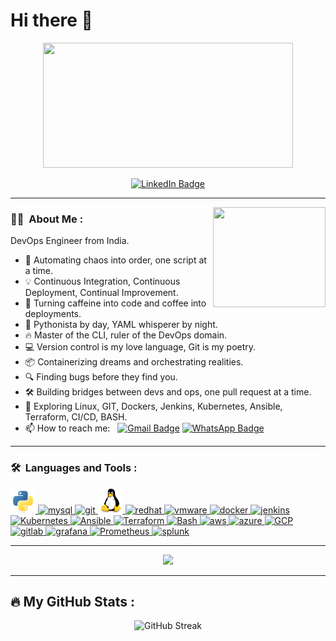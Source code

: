 # Hi there 👋
<div align="center">
<img src="https://cdn.faun.dev/prod/media/public/original_images/devOps-cloud-native.gif" width="400" height="200"/>
</div>

<p align="center">
<a href="https://www.linkedin.com/in/manpreet-singh-ms/"><img src="https://img.shields.io/badge/LinkedIn-blue?style=for-the-badge&logo=linkedin&logoColor=white" alt="LinkedIn Badge"></a>

---

<img align="right" height="160" width="180" alt="" src="https://mir-s3-cdn-cf.behance.net/project_modules/max_1200/06f21a161921919.63cd7887d0a70.gif" />

### :man_technologist: &nbsp;About Me :
DevOps Engineer from India.
- 🚀 Automating chaos into order, one script at a time.
- 💡 Continuous Integration, Continuous Deployment, Continual Improvement.
- 🔧 Turning caffeine into code and coffee into deployments.
- 🐍 Pythonista by day, YAML whisperer by night.
- 🔥 Master of the CLI, ruler of the DevOps domain.
- 💻 Version control is my love language, Git is my poetry.
- 📦 Containerizing dreams and orchestrating realities.
- 🔍 Finding bugs before they find you.
- 🛠️ Building bridges between devs and ops, one pull request at a time.
- 🌱 Exploring Linux, GIT, Dockers, Jenkins, Kubernetes, Ansible, Terraform, CI/CD, BASH.
- 📫 How to reach me: &nbsp; 
<a href="mailto:manpreet.singh.ms.tech@gmail.com"><img src="https://img.shields.io/badge/Gmail-white?style=flat&logo=Gmail&logoColor=red" alt="Gmail Badge"></a>
[![WhatsApp Badge](https://img.shields.io/badge/WhatsApp-green?style=flat&logo=WhatsApp&logoColor=white)](https://wa.me/918800931978)

---

### 🛠 &nbsp;Languages and Tools :
<p align="left"> 

<a href="https://www.python.org" target="_blank" rel="noreferrer"> <img src="https://raw.githubusercontent.com/devicons/devicon/master/icons/python/python-original.svg" alt="python" width="40" height="40"/> </a>
<a href="https://www.mysql.com/" target="_blank" rel="noreferrer"> <img src="https://symbols.getvecta.com/stencil_28/61_sql-database-generic.90b41636a8.svg" alt="mysql" width="40" height="40"/> </a>
<a href="https://git-scm.com/" target="_blank" rel="noreferrer"> <img src="https://www.vectorlogo.zone/logos/git-scm/git-scm-icon.svg" alt="git" width="40" height="40"/> </a>
<a href="https://www.linux.org/" target="_blank" rel="noreferrer"> <img src="https://raw.githubusercontent.com/devicons/devicon/master/icons/linux/linux-original.svg" alt="linux" width="40" height="40"/> </a> 
<a href="https://www.redhat.com/" target="_blank" rel="noreferrer"> <img src="https://www.svgrepo.com/show/355193/redhat.svg" alt="redhat" width="40" height="40"/> </a>
<a href="https://www.vmware.com/" target="_blank" rel="noreferrer"> <img src="https://img.icons8.com/?size=256&id=sFFBQN8kzSOS&format=png" alt="vmware" width="40" height="40"/> </a>
<a href="https://www.docker.com//" target="_blank" rel="noreferrer"> <img src="https://www.svgrepo.com/show/331370/docker.svg" alt="docker" width="40" height="40"/> </a>
<a href="https://www.jenkins.io/" target="_blank" rel="noreferrer"> <img src="https://www.svgrepo.com/show/373699/jenkins.svg" alt="jenkins" width="40" height="40"/> </a>
<a href="https://kubernetes.io/" target="_blank" rel="noreferrer"> <img src="https://www.svgrepo.com/show/376331/kubernetes.svg" alt="Kubernetes" width="40" height="40"/> </a>
<a href="https://www.ansible.com/" target="_blank" rel="noreferrer"> <img src="https://www.svgrepo.com/show/373429/ansible.svg" alt="Ansible" width="40" height="40"/> </a>
<a href="https://www.terraform.io/" target="_blank" rel="noreferrer"> <img src="https://www.svgrepo.com/show/374122/terraform.svg" alt="Terraform" width="40" height="40"/> </a>
<a href="https://www.gnu.org/software/bash/" target="_blank" rel="noreferrer"> <img src="https://www.svgrepo.com/show/353478/bash-icon.svg" alt="Bash" width="40" height="40"/> </a>
<a href="https://aws.amazon.com/console/" target="_blank" rel="noreferrer"> <img src="https://www.svgrepo.com/show/376356/aws.svg" alt="aws" width="40" height="40"/> </a>
<a href="https://portal.azure.com/" target="_blank" rel="noreferrer"> <img src="https://www.svgrepo.com/show/448274/azure.svg" alt="azure" width="40" height="40"/> </a>
<a href="https://cloud.google.com/" target="_blank" rel="noreferrer"> <img src="https://www.svgrepo.com/show/353805/google-cloud.svg" alt="GCP" width="40" height="40"/> </a>
<a href="https://about.gitlab.com/" target="_blank" rel="noreferrer"> <img src="https://www.svgrepo.com/show/448226/gitlab.svg" alt="gitlab" width="40" height="40"/> </a>
<a href="https://grafana.com/" target="_blank" rel="noreferrer"> <img src="https://www.svgrepo.com/show/353829/grafana.svg" alt="grafana" width="40" height="40"/> </a>
<a href="https://prometheus.io/" target="_blank" rel="noreferrer"> <img src="https://www.svgrepo.com/show/374008/prometheus.svg" alt="Prometheus" width="40" height="40"/> </a>
<a href="https://www.splunk.com/" target="_blank" rel="noreferrer"> <img src="https://iconape.com/wp-content/png_logo_vector/splunk-logo.png" alt="splunk" width="40" height="40"/> </a>

</p>

---

<!-- Dynamic Quote Generator -->
<div align="center">
  <img src="https://quotes-github-readme.vercel.app/api?type=horizontal&theme=dark" />
</div>

---

## :fire: My GitHub Stats :
<!-- GitHub Stats - Small and repositioned -->
<p align="center">
  <img src="https://streak-stats.demolab.com/?user=manpreet-singh-ms&theme=vision-friendly-dark&height=150" alt="GitHub Streak">
</p>
